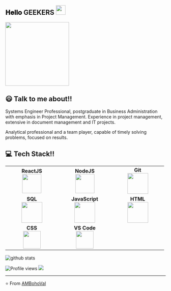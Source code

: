 <h2> 𝐇𝐞𝐥𝐥𝐨 GEEKERS  <img src="https://user-images.githubusercontent.com/5679180/79618120-0daffb80-80be-11ea-819e-d2b0fa904d07.gif" width="30px"></h2>

<img align='center' src='https://pa1.narvii.com/6580/8098c6e9207376889eeb0532d9f5a0723c4d73f5_hq.gif' width='200"'>

## 😃 Talk to me about!!

Systems Engineer Professional, postgraduate in Business Administration with emphasis in Project Management. Experience in project management, extensive in document management and IT projects.

Analytical professional and a team player, capable of timely solving problems, focused on results.

## :computer: Tech Stack!! 


<table>
<tbody>
 <tr>
<td align="center" width="20%">
<span><b><center>ReactJS</center></b></span> 
<img height=60px src="https://img.icons8.com/ultraviolet/2x/react.png"> 
</td>

<td align="center" width="20%">
<span><b><center>NodeJS</center></b></span> 
<img height=60px src="https://img.icons8.com/color/2x/nodejs.png"> 
</td>

<td align="center" width="20%">
<span><b><center>Git</center></b></span> 
<img height=65px src="https://img.icons8.com/ios-glyphs/2x/github-2.png"> 
</td>
</tr>

<tr>
<td align="center" width="20%">
<span><b><center>SQL</center></b></span> 
<img height=65px src="https://img.icons8.com/ios-filled/2x/sql.png"> 
</td>

<td align="center" width="20%">
<span><b><center>JavaScript</center></b></span> 
<img height=65px src="https://img.icons8.com/color/2x/javascript.png"> 
</td>

<td align="center" width="20%">
<span><b><center>HTML</center></b></span> 
<img height=65px src="https://img.icons8.com/color/2x/html-5.png"> 
</td>
</tr>

<tr>
<td align="center" width="20%">
<span><b><center>CSS</center></b></span> 
<img height=55px src="https://cdn.svgporn.com/logos/css-3.svg"> 
</td>

<td align="center" width="20%">
<span><b><center>VS Code</center></b></span> 
<img height=55px src="https://cdn.svgporn.com/logos/visual-studio-code.svg"> 
</td>

<td align="center" width="20%">
<span><b><center></center></b></span> 
 
</td>
</tr>

</tbody>
</table>

![github stats](https://github-readme-stats.vercel.app/api?username=AMBohoVal&show_icons=true)

![Profile views](https://gpvc.arturio.dev/AMBohoVal)
<a href="https://www.linkedin.com/in/aurambohorquezv/"><img src="https://img.shields.io/badge/linkedin-%230077B5.svg?&style=for-the-badge&logo=linkedin&logoColor=white"/></a>

---

⭐️ From [AMBohoVal](https://github.com/AMBohoVal)
